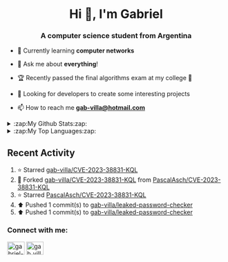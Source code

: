 <h1 align="center">Hi 👋, I'm Gabriel</h1>
<h3 align="center">A computer science student from Argentina</h3>

- 🌱 Currently learning **computer networks**

- 💬 Ask me about **everything**!

- 🏆 Recently passed the final algorithms exam at my college 🥳 

- 🔎 Looking for developers to create some interesting projects 

- 📫 How to reach me **gab-villa@hotmail.com**

<!--
<h3 align="left">Languages and Tools:</h3>
 <a href="https://getbootstrap.com" target="_blank" rel="noreferrer"> <img src="https://raw.githubusercontent.com/devicons/devicon/master/icons/bootstrap/bootstrap-plain-wordmark.svg" alt="bootstrap" width="40" height="40"/> </a> <a href="https://www.cprogramming.com/" target="_blank" rel="noreferrer"> <img src="https://raw.githubusercontent.com/devicons/devicon/master/icons/c/c-original.svg" alt="c" width="40" height="40"/> </a> <a href="https://www.w3schools.com/cpp/" target="_blank" rel="noreferrer"> <img src="https://raw.githubusercontent.com/devicons/devicon/master/icons/cplusplus/cplusplus-original.svg" alt="cplusplus" width="40" height="40"/> </a> <a href="https://www.w3schools.com/css/" target="_blank" rel="noreferrer"> <img src="https://raw.githubusercontent.com/devicons/devicon/master/icons/css3/css3-original-wordmark.svg" alt="css3" width="40" height="40"/> </a> <a href="https://git-scm.com/" target="_blank" rel="noreferrer"> <img src="https://www.vectorlogo.zone/logos/git-scm/git-scm-icon.svg" alt="git" width="40" height="40"/> </a> <a href="https://www.w3.org/html/" target="_blank" rel="noreferrer"> <img src="https://raw.githubusercontent.com/devicons/devicon/master/icons/html5/html5-original-wordmark.svg" alt="html5" width="40" height="40"/> </a> <a href="https://www.java.com" target="_blank" rel="noreferrer"> <img src="https://raw.githubusercontent.com/devicons/devicon/master/icons/java/java-original.svg" alt="java" width="40" height="40"/> </a> <a href="https://developer.mozilla.org/en-US/docs/Web/JavaScript" target="_blank" rel="noreferrer"> <img src="https://raw.githubusercontent.com/devicons/devicon/master/icons/javascript/javascript-original.svg" alt="javascript" width="40" height="40"/> </a> <a href="https://www.linux.org/" target="_blank" rel="noreferrer"> <img src="https://raw.githubusercontent.com/devicons/devicon/master/icons/linux/linux-original.svg" alt="linux" width="40" height="40"/> </a> <a href="https://www.mysql.com/" target="_blank" rel="noreferrer"> <img src="https://raw.githubusercontent.com/devicons/devicon/master/icons/mysql/mysql-original-wordmark.svg" alt="mysql" width="40" height="40"/> </a> <a href="https://www.python.org" target="_blank" rel="noreferrer"> <img src="https://raw.githubusercontent.com/devicons/devicon/master/icons/python/python-original.svg" alt="python" width="40" height="40"/> </a> <a href="https://reactjs.org/" target="_blank" rel="noreferrer"> <img src="https://raw.githubusercontent.com/devicons/devicon/master/icons/react/react-original-wordmark.svg" alt="react" width="40" height="40"/> </a> </p> -->

<details>
<summary>:zap:My Github Stats:zap:</summary>

[![Gabriel's GitHub stats](https://github-readme-stats-gab-villa.vercel.app/api?username=gab-villa&show_icons=true&&theme=react)](https://github-readme-stats-gab-villa.vercel.app)
 </details>
 
 <details>
<summary>:zap:My Top Languages:zap:</summary>
 
[![Top Langs](https://github-readme-stats-gab-villa.vercel.app/api/top-langs/?username=gab-villa&hide_progress=true&&theme=react)](https://github-readme-stats-gab-villa.vercel.app)
</details>

## Recent Activity
<!--RECENT_ACTIVITY:start--> 
1. ⭐ Starred [gab-villa/CVE-2023-38831-KQL](https://github.com/gab-villa/CVE-2023-38831-KQL)<br>
2. 🔱 Forked [gab-villa/CVE-2023-38831-KQL](https://github.com/gab-villa/CVE-2023-38831-KQL) from [PascalAsch/CVE-2023-38831-KQL](https://github.com/PascalAsch/CVE-2023-38831-KQL)<br>
3. ⭐ Starred [PascalAsch/CVE-2023-38831-KQL](https://github.com/PascalAsch/CVE-2023-38831-KQL)<br>
4. ⬆️ Pushed 1 commit(s) to [gab-villa/leaked-password-checker](https://github.com/gab-villa/leaked-password-checker)<br>
5. ⬆️ Pushed 1 commit(s) to [gab-villa/leaked-password-checker](https://github.com/gab-villa/leaked-password-checker)<br>
<!--RECENT_ACTIVITY:end-->

<h3 align="left">Connect with me:</h3>
<p align="left">
<a href="https://linkedin.com/in/gabriel-villa-47a04a1a5" target="blank"><img align="center" src="https://raw.githubusercontent.com/rahuldkjain/github-profile-readme-generator/master/src/images/icons/Social/linked-in-alt.svg" alt="gabriel-villa-47a04a1a5" height="30" width="40" /></a>
<a href="https://www.hackerrank.com/gab_villa" target="blank"><img align="center" src="https://raw.githubusercontent.com/rahuldkjain/github-profile-readme-generator/master/src/images/icons/Social/hackerrank.svg" alt="gab_villa" height="30" width="40" /></a>
</p>

